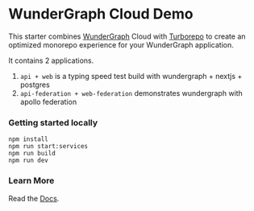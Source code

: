 # WunderGraph Cloud Demo

This starter combines [WunderGraph](https://wundergraph.com/) Cloud with [Turborepo](https://github.com/vercel/turbo) to create an optimized monorepo experience for your WunderGraph application.

It contains 2 applications.

1. `api + web` is a typing speed test build with wundergraph + nextjs + postgres
2. `api-federation + web-federation` demonstrates wundergraph with apollo federation

### Getting started locally

```shell
npm install
npm run start:services
npm run build
npm run dev
```

### Learn More

Read the [Docs](https://wundergraph.com/docs).
